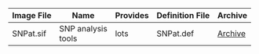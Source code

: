 | Image File    | Name| Provides| Definition File| Archive| 
| --- | --- | --- | --- | --- |
| SNPat.sif | SNP analysis <br>tools | lots | SNPat.def | [Archive](https://brendelgroup.org/SingularityHub/)|
